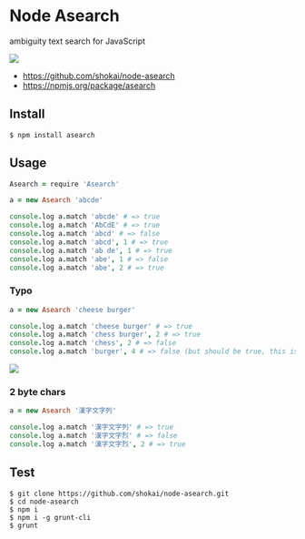 # Node Asearch
ambiguity text search for JavaScript

<a href="https://travis-ci.org/shokai/node-asearch"><img src="https://travis-ci.org/shokai/node-asearch.png"></a>

- https://github.com/shokai/node-asearch
- https://npmjs.org/package/asearch


## Install

    $ npm install asearch

## Usage

```coffee
Asearch = require 'Asearch'

a = new Asearch 'abcde'

console.log a.match 'abcde' # => true
console.log a.match 'AbCdE' # => true
console.log a.match 'abcd' # => false
console.log a.match 'abcd', 1 # => true
console.log a.match 'ab de', 1 # => true
console.log a.match 'abe', 1 # => false
console.log a.match 'abe', 2 # => true
```

### Typo

```coffee
a = new Asearch 'cheese burger'

console.log a.match 'cheese burger' # => true
console.log a.match 'chess burger', 2 # => true
console.log a.match 'chess', 2 # => false
console.log a.match 'burger', 4 # => false (but should be true, this is bug of current version)
```

<img src="http://gyazo.com/cbbabaf5f48f99a236b129b3df804081.png">


### 2 byte chars

```coffee
a = new Asearch '漢字文字列'

console.log a.match '漢字文字列' # => true
console.log a.match '漢字文字烈' # => false
console.log a.match '漢字文字烈', 2 # => true
```


## Test

    $ git clone https://github.com/shokai/node-asearch.git
    $ cd node-asearch
    $ npm i
    $ npm i -g grunt-cli
    $ grunt
